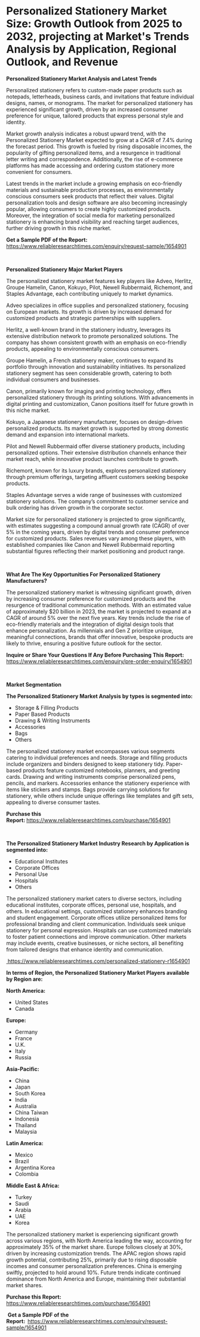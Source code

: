 <p><h1>Personalized Stationery Market Size: Growth Outlook from 2025 to 2032, projecting at Market's Trends Analysis by Application, Regional Outlook, and Revenue</h1></p><p><strong>Personalized Stationery Market Analysis and Latest Trends</strong></p>
<p><p>Personalized stationery refers to custom-made paper products such as notepads, letterheads, business cards, and invitations that feature individual designs, names, or monograms. The market for personalized stationery has experienced significant growth, driven by an increased consumer preference for unique, tailored products that express personal style and identity. </p><p>Market growth analysis indicates a robust upward trend, with the Personalized Stationery Market expected to grow at a CAGR of 7.4% during the forecast period. This growth is fueled by rising disposable incomes, the popularity of gifting personalized items, and a resurgence in traditional letter writing and correspondence. Additionally, the rise of e-commerce platforms has made accessing and ordering custom stationery more convenient for consumers.</p><p>Latest trends in the market include a growing emphasis on eco-friendly materials and sustainable production processes, as environmentally conscious consumers seek products that reflect their values. Digital personalization tools and design software are also becoming increasingly popular, allowing consumers to create highly customized products. Moreover, the integration of social media for marketing personalized stationery is enhancing brand visibility and reaching target audiences, further driving growth in this niche market.</p></p>
<p><strong>Get a Sample PDF of the Report:&nbsp;</strong> <a href="https://www.reliableresearchtimes.com/enquiry/request-sample/1654901?utm_campaign=2237&utm_medium=2&utm_source=Github&utm_content=ia&utm_term=18042025&utm_id=personalized-stationery">https://www.reliableresearchtimes.com/enquiry/request-sample/1654901</a></p>
<p>&nbsp;</p>
<p><strong>Personalized Stationery Major Market Players</strong></p>
<p><p>The personalized stationery market features key players like Adveo, Herlitz, Groupe Hamelin, Canon, Kokuyo, Pilot, Newell Rubbermaid, Richemont, and Staples Advantage, each contributing uniquely to market dynamics. </p><p>Adveo specializes in office supplies and personalized stationery, focusing on European markets. Its growth is driven by increased demand for customized products and strategic partnerships with suppliers.</p><p>Herlitz, a well-known brand in the stationery industry, leverages its extensive distribution network to promote personalized solutions. The company has shown consistent growth with an emphasis on eco-friendly products, appealing to environmentally conscious consumers.</p><p>Groupe Hamelin, a French stationery maker, continues to expand its portfolio through innovation and sustainability initiatives. Its personalized stationery segment has seen considerable growth, catering to both individual consumers and businesses.</p><p>Canon, primarily known for imaging and printing technology, offers personalized stationery through its printing solutions. With advancements in digital printing and customization, Canon positions itself for future growth in this niche market.</p><p>Kokuyo, a Japanese stationery manufacturer, focuses on design-driven personalized products. Its market growth is supported by strong domestic demand and expansion into international markets.</p><p>Pilot and Newell Rubbermaid offer diverse stationery products, including personalized options. Their extensive distribution channels enhance their market reach, while innovative product launches contribute to growth.</p><p>Richemont, known for its luxury brands, explores personalized stationery through premium offerings, targeting affluent customers seeking bespoke products.</p><p>Staples Advantage serves a wide range of businesses with customized stationery solutions. The company’s commitment to customer service and bulk ordering has driven growth in the corporate sector.</p><p>Market size for personalized stationery is projected to grow significantly, with estimates suggesting a compound annual growth rate (CAGR) of over 5% in the coming years, driven by digital trends and consumer preference for customized products. Sales revenues vary among these players, with established companies like Canon and Newell Rubbermaid reporting substantial figures reflecting their market positioning and product range.</p></p>
<p>&nbsp;</p>
<p><strong>What Are The Key Opportunities For Personalized Stationery Manufacturers?</strong></p>
<p><p>The personalized stationery market is witnessing significant growth, driven by increasing consumer preference for customized products and the resurgence of traditional communication methods. With an estimated value of approximately $20 billion in 2023, the market is projected to expand at a CAGR of around 5% over the next five years. Key trends include the rise of eco-friendly materials and the integration of digital design tools that enhance personalization. As millennials and Gen Z prioritize unique, meaningful connections, brands that offer innovative, bespoke products are likely to thrive, ensuring a positive future outlook for the sector.</p></p>
<p><strong>Inquire or Share Your Questions If Any Before Purchasing This Report:</strong> <a href="https://www.reliableresearchtimes.com/enquiry/pre-order-enquiry/1654901?utm_campaign=2237&utm_medium=2&utm_source=Github&utm_content=ia&utm_term=18042025&utm_id=personalized-stationery">https://www.reliableresearchtimes.com/enquiry/pre-order-enquiry/1654901</a></p>
<p>&nbsp;</p>
<p><strong>Market Segmentation</strong></p>
<p><strong>The Personalized Stationery Market Analysis by types is segmented into:</strong></p>
<p><ul><li>Storage & Filling Products</li><li>Paper Based Products</li><li>Drawing & Writing Instruments</li><li>Accessories</li><li>Bags</li><li>Others</li></ul></p>
<p><p>The personalized stationery market encompasses various segments catering to individual preferences and needs. Storage and filling products include organizers and binders designed to keep stationery tidy. Paper-based products feature customized notebooks, planners, and greeting cards. Drawing and writing instruments comprise personalized pens, pencils, and markers. Accessories enhance the stationery experience with items like stickers and stamps. Bags provide carrying solutions for stationery, while others include unique offerings like templates and gift sets, appealing to diverse consumer tastes.</p></p>
<p><strong>Purchase this Report:&nbsp;</strong><a href="https://www.reliableresearchtimes.com/purchase/1654901?utm_campaign=2237&utm_medium=2&utm_source=Github&utm_content=ia&utm_term=18042025&utm_id=personalized-stationery">https://www.reliableresearchtimes.com/purchase/1654901</a></p>
<p>&nbsp;</p>
<p><strong>The Personalized Stationery Market Industry Research by Application is segmented into:</strong></p>
<p><ul><li>Educational Institutes</li><li>Corporate Offices</li><li>Personal Use</li><li>Hospitals</li><li>Others</li></ul></p>
<p><p>The personalized stationery market caters to diverse sectors, including educational institutes, corporate offices, personal use, hospitals, and others. In educational settings, customized stationery enhances branding and student engagement. Corporate offices utilize personalized items for professional branding and client communication. Individuals seek unique stationery for personal expression. Hospitals can use customized materials to foster patient connections and improve communication. Other markets may include events, creative businesses, or niche sectors, all benefiting from tailored designs that enhance identity and communication.</p></p>
<p><a href="https://www.reliableresearchtimes.com/personalized-stationery-r1654901?utm_campaign=2237&utm_medium=2&utm_source=Github&utm_content=ia&utm_term=18042025&utm_id=personalized-stationery">&nbsp;https://www.reliableresearchtimes.com/personalized-stationery-r1654901</a></p>
<p><strong>In terms of Region, the Personalized Stationery Market Players available by Region are:</strong></p>
<p>
    <p> <strong> North America: </strong>
        <ul>
            <li>United States</li>
            <li>Canada</li>
        </ul>
        </p> 
    <p> <strong> Europe: </strong>
        <ul>
            <li>Germany</li>
            <li>France</li>
            <li>U.K.</li>
            <li>Italy</li>
            <li>Russia</li>
        </ul>
        </p> 
    <p> <strong> Asia-Pacific: </strong>
        <ul>
            <li>China</li>
            <li>Japan</li>
            <li>South Korea</li>
            <li>India</li>
            <li>Australia</li>
            <li>China Taiwan</li>
            <li>Indonesia</li>
            <li>Thailand</li>
            <li>Malaysia</li>
        </ul>
        </p> 
    <p> <strong> Latin America: </strong>
        <ul>
            <li>Mexico</li>
            <li>Brazil</li>
            <li>Argentina Korea</li>
            <li>Colombia</li>
        </ul>
        </p> 
    <p> <strong> Middle East & Africa: </strong>
        <ul>
            <li>Turkey</li>
            <li>Saudi</li>
            <li>Arabia</li>
            <li>UAE</li>
            <li>Korea</li>
        </ul>
    </p>
    </p>
<p><p>The personalized stationery market is experiencing significant growth across various regions, with North America leading the way, accounting for approximately 35% of the market share. Europe follows closely at 30%, driven by increasing customization trends. The APAC region shows rapid growth potential, contributing 25%, primarily due to rising disposable incomes and consumer personalization preferences. China is emerging swiftly, projected to hold around 10%. Future trends indicate continued dominance from North America and Europe, maintaining their substantial market shares.</p></p>
<p><strong>Purchase this Report: </strong><a href="https://www.reliableresearchtimes.com/purchase/1654901?utm_campaign=2237&utm_medium=2&utm_source=Github&utm_content=ia&utm_term=18042025&utm_id=personalized-stationery">https://www.reliableresearchtimes.com/purchase/1654901</a></p>
<p>&nbsp;<strong>Get a Sample PDF of the Report:&nbsp;&nbsp;</strong><a href="https://www.reliableresearchtimes.com/enquiry/request-sample/1654901?utm_campaign=2237&utm_medium=2&utm_source=Github&utm_content=ia&utm_term=18042025&utm_id=personalized-stationery">https://www.reliableresearchtimes.com/enquiry/request-sample/1654901</a></p>
<p><strong></strong></p>
<p><p></p><p></p><p></p></p>